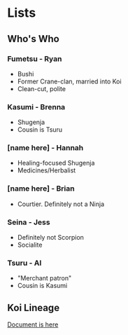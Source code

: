 # Lists

## Who's Who

### Fumetsu - Ryan

* Bushi
* Former Crane-clan, married into Koi
* Clean-cut, polite

### Kasumi - Brenna

* Shugenja
* Cousin is Tsuru

### [name here] - Hannah

* Healing-focused Shugenja
* Medicines/Herbalist

### [name here] - Brian

* Courtier. Definitely not a Ninja

### Seina - Jess

* Definitely not Scorpion
* Socialite

### Tsuru - Al

* "Merchant patron"
* Cousin is Kasumi

## Koi Lineage

[Document is here](https://docs.google.com/document/d/16BTqzdzNAX0ZxDa5pSQjAgGEz2OliWqZhS-fo9UOCUE/edit#heading=h.23gu1x9q6lig)

